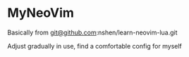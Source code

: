 # MyNeoVim
Basically from git@github.com:nshen/learn-neovim-lua.git

Adjust gradually in use, find a comfortable config for myself
